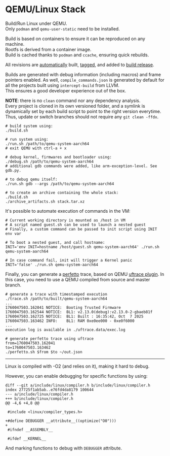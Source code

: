 QEMU/Linux Stack
================

Build/Run Linux under QEMU.\
Only ``podman`` and ``qemu-user-static`` need to be installed.

Build is based on containers to ensure it can be reproduced on any machine.\
Rootfs is derived from a container image.\
Build is cached thanks to ``podman`` and ``ccache``, ensuring quick rebuilds.

All revisions are
[automatically](https://github.com/pbo-linaro/qemu-linux-stack/blob/master/.github/workflows/build.yml)
built, [tagged](https://github.com/pbo-linaro/qemu-linux-stack/tags),
and added to [build release](https://github.com/pbo-linaro/qemu-linux-stack/releases/tag/build).

Builds are generated with debug information (including macros) and frame
pointers enabled. As well, ``compile_commands.json`` is generated by default for
all the projects built using ``intercept-build`` from LLVM.\
This ensures a good developer experience out of the box.

**NOTE**: there is no ``clean`` command nor any dependency analysis.\
Every project is cloned in its own versioned folder, and a symlink is
dynamically set by each build script to point to the right version everytime.
Thus, update or switch branches should not require any ``git clean -ffdx``.

```
# build system using:
./build.sh

# run system using:
./run.sh /path/to/qemu-system-aarch64
# exit QEMU with ctrl-a + x

# debug kernel, firmwares and bootloader using:
./debug.sh /path/to/qemu-system-aarch64
# additional gdb commands were added, like arm-exception-level. See gdb.py.

# to debug qemu itself:
./run.sh gdb --args /path/to/qemu-system-aarch64

# to create an archive containing the whole stack:
./build.sh
./archive_artifacts.sh stack.tar.xz
```

It's possible to automate execution of commands in the VM:

```
# Current working directory is mounted as /host in VM
# A script named guest.sh can be used to launch a nested guest
# Finally, a custom command can be passed to init script using INIT env var

# To boot a nested guest, and call hostname:
INIT='env INIT=hostname /host/guest.sh qemu-system-aarch64' ./run.sh qemu-system-aarch64

# In case command fail, init will trigger a Kernel panic
INIT='false' ./run.sh qemu-system-aarch64
```

Finally, you can generate a [perfetto](https://perfetto.dev/) trace, based on
QEMU [uftrace plugin](https://www.qemu.org/docs/master/about/emulation.html#uftrace).
In this case, you need to use a QEMU compiled from source and master branch.

```
# generate a trace with timestamped execution
./trace.sh /path/to/built/qemu-system-aarch64
...
1760047503.162041 NOTICE:  Booting Trusted Firmware
1760047503.162544 NOTICE:  BL1: v2.13.0(debug):v2.13.0-2-gbaeb81f
1760047503.162725 NOTICE:  BL1: Built : 16:35:42, Oct  7 2025
1760047503.163462 INFO:    BL1: RAM 0xe0ee000 - 0xe0f6000
...
execution log is available in ./uftrace.data/exec.log

# generate perfetto trace using uftrace
from=1760047503.162041
to=1760047503.163462
./perfetto.sh $from $to ~/out.json
```

---

Linux is compiled with -O2 (and relies on it), making it hard to debug.

However, you can enable debugging for specific functions by using:

```
diff --git a/include/linux/compiler.h b/include/linux/compiler.h
index 27725f1ab5ab..e76fd4da8179 100644
--- a/include/linux/compiler.h
+++ b/include/linux/compiler.h
@@ -4,6 +4,8 @@

 #include <linux/compiler_types.h>

+#define DEBUGGER __attribute__((optimize("O0")))
+
 #ifndef __ASSEMBLY__

 #ifdef __KERNEL__
```

And marking functions to debug with `DEBUGGER` attribute.
